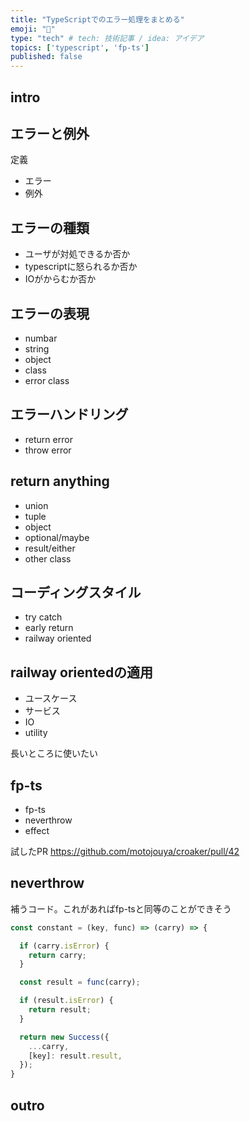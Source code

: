 ```yaml
---
title: "TypeScriptでのエラー処理をまとめる"
emoji: "🙌"
type: "tech" # tech: 技術記事 / idea: アイデア
topics: ['typescript', 'fp-ts']
published: false
---
```


## intro

## エラーと例外
定義
- エラー
- 例外

## エラーの種類
- ユーザが対処できるか否か
- typescriptに怒られるか否か
- IOがからむか否か

## エラーの表現
- numbar
- string
- object
- class
- error class

## エラーハンドリング
- return error
- throw error

## return anything
- union
- tuple
- object
- optional/maybe
- result/either
- other class

## コーディングスタイル
- try catch
- early return
- railway oriented

## railway orientedの適用
- ユースケース
- サービス
- IO
- utility

長いところに使いたい

## fp-ts
- fp-ts
- neverthrow
- effect

試したPR
https://github.com/motojouya/croaker/pull/42

## neverthrow

補うコード。これがあればfp-tsと同等のことができそう
```ts
const constant = (key, func) => (carry) => {

  if (carry.isError) {
    return carry;
  }

  const result = func(carry);

  if (result.isError) {
    return result;
  }

  return new Success({
    ...carry,
    [key]: result.result,
  });
}
```

## outro

